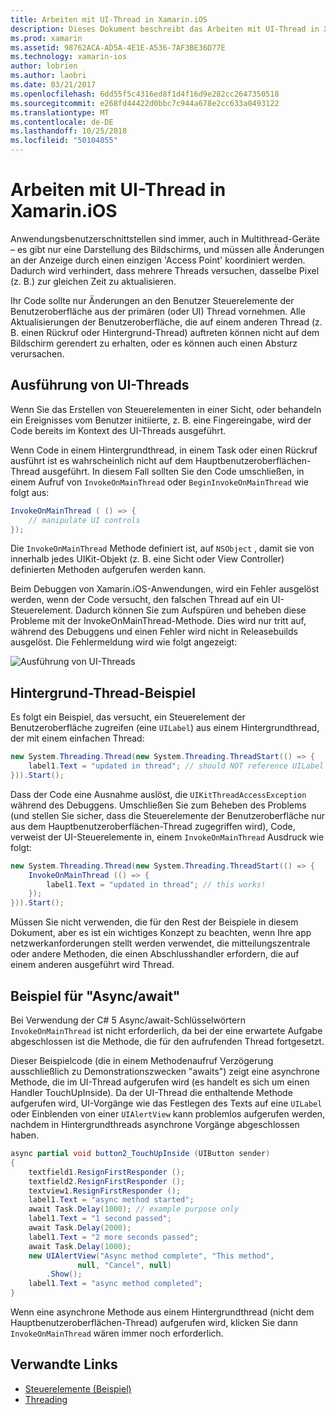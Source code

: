 ```yaml
---
title: Arbeiten mit UI-Thread in Xamarin.iOS
description: Dieses Dokument beschreibt das Arbeiten mit UI-Thread in Xamarin.iOS. Erläutert die Ausführung von UI-Threads, bietet ein Beispiel für die Hintergrund-Thread und untersucht, Async/await.
ms.prod: xamarin
ms.assetid: 98762ACA-AD5A-4E1E-A536-7AF3BE36D77E
ms.technology: xamarin-ios
author: lobrien
ms.author: laobri
ms.date: 03/21/2017
ms.openlocfilehash: 6dd55f5c4316ed8f1d4f16d9e282cc2647350518
ms.sourcegitcommit: e268fd44422d0bbc7c944a678e2cc633a0493122
ms.translationtype: MT
ms.contentlocale: de-DE
ms.lasthandoff: 10/25/2018
ms.locfileid: "50104855"
---
```

# <a name="working-with-the-ui-thread-in-xamarinios"></a>Arbeiten mit UI-Thread in Xamarin.iOS

Anwendungsbenutzerschnittstellen sind immer, auch in Multithread-Geräte – es gibt nur eine Darstellung des Bildschirms, und müssen alle Änderungen an der Anzeige durch einen einzigen 'Access Point' koordiniert werden. Dadurch wird verhindert, dass mehrere Threads versuchen, dasselbe Pixel (z. B.) zur gleichen Zeit zu aktualisieren.

Ihr Code sollte nur Änderungen an den Benutzer Steuerelemente der Benutzeroberfläche aus der primären (oder UI) Thread vornehmen. Alle Aktualisierungen der Benutzeroberfläche, die auf einem anderen Thread (z. B. einen Rückruf oder Hintergrund-Thread) auftreten können nicht auf dem Bildschirm gerendert zu erhalten, oder es können auch einen Absturz verursachen.

## <a name="ui-thread-execution"></a>Ausführung von UI-Threads

Wenn Sie das Erstellen von Steuerelementen in einer Sicht, oder behandeln ein Ereignisses vom Benutzer initiierte, z. B. eine Fingereingabe, wird der Code bereits im Kontext des UI-Threads ausgeführt.

Wenn Code in einem Hintergrundthread, in einem Task oder einen Rückruf ausführt ist es wahrscheinlich nicht auf dem Hauptbenutzeroberflächen-Thread ausgeführt. In diesem Fall sollten Sie den Code umschließen, in einem Aufruf von `InvokeOnMainThread` oder `BeginInvokeOnMainThread` wie folgt aus:

```csharp
InvokeOnMainThread ( () => {
    // manipulate UI controls
});
```

Die `InvokeOnMainThread` Methode definiert ist, auf `NSObject` , damit sie von innerhalb jedes UIKit-Objekt (z. B. eine Sicht oder View Controller) definierten Methoden aufgerufen werden kann.

Beim Debuggen von Xamarin.iOS-Anwendungen, wird ein Fehler ausgelöst werden, wenn der Code versucht, den falschen Thread auf ein UI-Steuerelement. Dadurch können Sie zum Aufspüren und beheben diese Probleme mit der InvokeOnMainThread-Methode. Dies wird nur tritt auf, während des Debuggens und einen Fehler wird nicht in Releasebuilds ausgelöst. Die Fehlermeldung wird wie folgt angezeigt:

 ![](ui-thread-images/image10.png "Ausführung von UI-Threads")

 <a name="Background_Thread_Example" />


## <a name="background-thread-example"></a>Hintergrund-Thread-Beispiel

Es folgt ein Beispiel, das versucht, ein Steuerelement der Benutzeroberfläche zugreifen (eine `UILabel`) aus einem Hintergrundthread, der mit einem einfachen Thread:

```csharp
new System.Threading.Thread(new System.Threading.ThreadStart(() => {
    label1.Text = "updated in thread"; // should NOT reference UILabel on background thread!
})).Start();
```

Dass der Code eine Ausnahme auslöst, die `UIKitThreadAccessException` während des Debuggens. Umschließen Sie zum Beheben des Problems (und stellen Sie sicher, dass die Steuerelemente der Benutzeroberfläche nur aus dem Hauptbenutzeroberflächen-Thread zugegriffen wird), Code, verweist der UI-Steuerelemente in, einem `InvokeOnMainThread` Ausdruck wie folgt:

```csharp
new System.Threading.Thread(new System.Threading.ThreadStart(() => {
    InvokeOnMainThread (() => {
        label1.Text = "updated in thread"; // this works!
    });
})).Start();
```

Müssen Sie nicht verwenden, die für den Rest der Beispiele in diesem Dokument, aber es ist ein wichtiges Konzept zu beachten, wenn Ihre app netzwerkanforderungen stellt werden verwendet, die mitteilungszentrale oder andere Methoden, die einen Abschlusshandler erfordern, die auf einem anderen ausgeführt wird Thread.

 <a name="Async_Await_Example" />


## <a name="asyncawait-example"></a>Beispiel für "Async/await"

Bei Verwendung der C# 5 Async/await-Schlüsselwörtern `InvokeOnMainThread` ist nicht erforderlich, da bei der eine erwartete Aufgabe abgeschlossen ist die Methode, die für den aufrufenden Thread fortgesetzt.

Dieser Beispielcode (die in einem Methodenaufruf Verzögerung ausschließlich zu Demonstrationszwecken "awaits") zeigt eine asynchrone Methode, die im UI-Thread aufgerufen wird (es handelt es sich um einen Handler TouchUpInside). Da der UI-Thread die enthaltende Methode aufgerufen wird, UI-Vorgänge wie das Festlegen des Texts auf eine `UILabel` oder Einblenden von einer `UIAlertView` kann problemlos aufgerufen werden, nachdem in Hintergrundthreads asynchrone Vorgänge abgeschlossen haben.

```csharp
async partial void button2_TouchUpInside (UIButton sender)
{
    textfield1.ResignFirstResponder ();
    textfield2.ResignFirstResponder ();
    textview1.ResignFirstResponder ();
    label1.Text = "async method started";
    await Task.Delay(1000); // example purpose only
    label1.Text = "1 second passed";
    await Task.Delay(2000);
    label1.Text = "2 more seconds passed";
    await Task.Delay(1000);
    new UIAlertView("Async method complete", "This method", 
               null, "Cancel", null)
        .Show();
    label1.Text = "async method completed";
}
```

Wenn eine asynchrone Methode aus einem Hintergrundthread (nicht dem Hauptbenutzeroberflächen-Thread) aufgerufen wird, klicken Sie dann `InvokeOnMainThread` wären immer noch erforderlich.


## <a name="related-links"></a>Verwandte Links

- [Steuerelemente (Beispiel)](https://developer.xamarin.com/samples/Controls/)
- [Threading](~/ios/app-fundamentals/threading.md)
